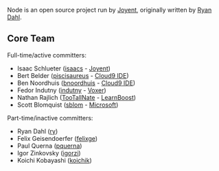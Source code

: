 Node is an open source project run by [Joyent](http://joyent.com/), originally written by [Ryan Dahl](https://github.com/ry).

## Core Team

Full-time/active committers:

* Isaac Schlueter ([isaacs](https://github.com/isaacs) - [Joyent](http://joyent.com/))
* Bert Belder ([piscisaureus](https://github.com/piscisaureus) - [Cloud9 IDE](https://c9.io/))
* Ben Noordhuis ([bnoordhuis](https://github.com/bnoordhuis) - [Cloud9 IDE](https://c9.io/))
* Fedor Indutny ([indutny](https://github.com/indutny) - [Voxer](http://voxer.com/))
* Nathan Rajlich ([TooTallNate](https://github.com/TooTallNate) - [LearnBoost](http://learnboost.com/))
* Scott Blomquist ([sblom](https://github.com/sblom) - [Microsoft](http://microsoft.com/))

Part-time/inactive committers:

* Ryan Dahl ([ry](https://github.com/ry))
* Felix Geisendoerfer ([felixge](https://github.com/felixge))
* Paul Querna ([pquerna](https://github.com/pquerna))
* Igor Zinkovsky ([igorzi](https://github.com/igorzi))
* Koichi Kobayashi ([koichik](https://github.com/koichik))